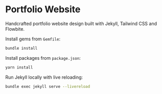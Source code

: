 # Portfolio Website

Handcrafted portfolio website design built with Jekyll, Tailwind CSS and Flowbite.

Install gems from `Gemfile`:

```bash
bundle install
```

Install packages from `package.json`:

```bash
yarn install
```

Run Jekyll locally with live reloading:

```bash
bundle exec jekyll serve --livereload
```